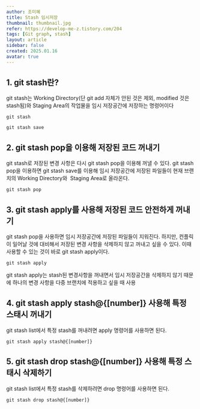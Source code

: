 ```yaml
---
author: 조미혜
title: Stash 임시저장
thumbnail: thumbnail.jpg
refer: https://develop-me-z.tistory.com/204
tags: [Git graph, stash]
layout: article
sidebar: false
created: 2025.01.16
avatar: true
---
```


## 1. git stash란?

git stash는 Working Directory(단 git add 자체가 안된 것은 제외, modified 것은 stash됨)와 Staging Area의 작업물을 임시 저장공간에 저장하는 명령어이다

```
git stash
```

```
git stash save
```

## 2. git stash pop을 이용해 저장된 코드 꺼내기

git stash로 저장된 변경 사항은 다시 git stash pop을 이용해 꺼낼 수 있다. git stash pop을 이용하면 git stash save를 이용해 임시 저장공간에 저장된 파일들이 현재 브랜치의 Working Directory와  Staging Area로 올라온다.

```
git stash pop
```

## 3. git stash apply를 사용해 저장된 코드 안전하게 꺼내기

git stash pop을 사용하면 임시 저장공간에 저장된 파일들이 지워진다. 하지만, 컨플릭이 일어날 것에 대비해서 저장된 변경 사항을 삭제하지 않고 꺼내고 싶을 수 있다. 이때 사용할 수 있는 것이 바로 git stash apply이다.

```
git stash apply
```

git stash apply는 stash된 변경사항을 꺼내면서 임시 저장공간을 삭제하지 않기 때문에 하나의 변경 사항을 다중 브랜치에 적용하고 싶을 때 사용

## 4. git stash apply stash@{[number]} 사용해 특정 스태시 꺼내기

git stash list에서 특정 stash를 꺼내려면 apply 명령어를 사용하면 된다.

```
git stash apply stash@{[number]}
```

## 5. git stash drop stash@{[number]} 사용해 특정 스태시 삭제하기

git stash list에서 특정 stash를 삭제하려면 drop 명령어를 사용하면 된다.

```
git stash drop stash@{[number]}
```
